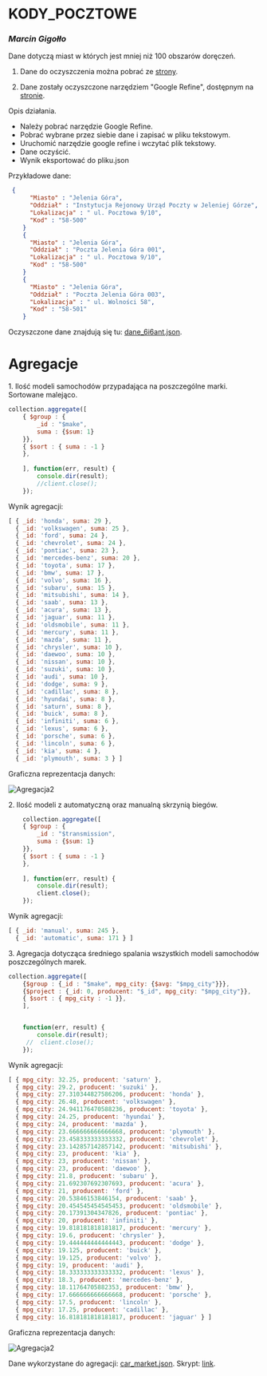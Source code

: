 KODY_POCZTOWE
=============

### *Marcin Gigołło*


Dane dotyczą miast w których jest mniej niż 100 obszarów doręczeń.

1) Dane do oczyszczenia można pobrać ze [strony](http://pl.wikisource.org/wiki/Lista_kod%C3%B3w_pocztowych_w_Polsce/%C5%9Arednie_miasta). 

2) Dane zostały oczyszczone narzędziem  "Google Refine", dostępnym na [stronie](https://code.google.com/p/google-refine/).

Opis działania.

- Należy pobrać narzędzie Google Refine. 
- Pobrać wybrane przez siebie dane i zapisać w pliku tekstowym. 
- Uruchomić narzędzie google refine i wczytać plik tekstowy. 
- Dane oczyścić.
- Wynik eksportować do pliku.json


Przykładowe dane:
```json
 {
      "Miasto" : "Jelenia Góra",
      "Oddział" : "Instytucja Rejonowy Urząd Poczty w Jeleniej Górze",
      "Lokalizacja" : " ul. Pocztowa 9/10",
      "Kod" : "58-500"
    }
    {
      "Miasto" : "Jelenia Góra",
      "Oddział" : "Poczta Jelenia Góra 001",
      "Lokalizacja" : " ul. Pocztowa 9/10",
      "Kod" : "58-500"
    }
    {
      "Miasto" : "Jelenia Góra",
      "Oddział" : "Poczta Jelenia Góra 003",
      "Lokalizacja" : " ul. Wolności 58",
      "Kod" : "58-501"
    }
```

Oczyszczone dane znajdują się tu: [dane_6i6ant.json](/data/json/dane_6i6ant.json).


# Agregacje


1\. Ilość modeli samochodów przypadająca na poszczególne marki. Sortowane malejąco.

```js
collection.aggregate([
	{ $group : {
		_id : "$make",
		suma : {$sum: 1}
	}},
	{ $sort : { suma : -1 }
	},
	
	], function(err, result) {
		console.dir(result);
		//client.close();
	});
```
Wynik agregacji:

```js
[ { _id: 'honda', suma: 29 },
  { _id: 'volkswagen', suma: 25 },
  { _id: 'ford', suma: 24 },
  { _id: 'chevrolet', suma: 24 },
  { _id: 'pontiac', suma: 23 },
  { _id: 'mercedes-benz', suma: 20 },
  { _id: 'toyota', suma: 17 },
  { _id: 'bmw', suma: 17 },
  { _id: 'volvo', suma: 16 },
  { _id: 'subaru', suma: 15 },
  { _id: 'mitsubishi', suma: 14 },
  { _id: 'saab', suma: 13 },
  { _id: 'acura', suma: 13 },
  { _id: 'jaguar', suma: 11 },
  { _id: 'oldsmobile', suma: 11 },
  { _id: 'mercury', suma: 11 },
  { _id: 'mazda', suma: 11 },
  { _id: 'chrysler', suma: 10 },
  { _id: 'daewoo', suma: 10 },
  { _id: 'nissan', suma: 10 },
  { _id: 'suzuki', suma: 10 },
  { _id: 'audi', suma: 10 },
  { _id: 'dodge', suma: 9 },
  { _id: 'cadillac', suma: 8 },
  { _id: 'hyundai', suma: 8 },
  { _id: 'saturn', suma: 8 },
  { _id: 'buick', suma: 8 },
  { _id: 'infiniti', suma: 6 },
  { _id: 'lexus', suma: 6 },
  { _id: 'porsche', suma: 6 },
  { _id: 'lincoln', suma: 6 },
  { _id: 'kia', suma: 4 },
  { _id: 'plymouth', suma: 3 } ]
```

Graficzna reprezentacja danych: 

![Agregacja2](../images/6i6ant/agregacje1_6i6ant.png)


2\. Ilość modeli z automatyczną oraz manualną skrzynią biegów.

```js
	collection.aggregate([
	{ $group : {
		_id : "$transmission",
		suma : {$sum: 1}
	}},
	{ $sort : { suma : -1 }
	},
	
	], function(err, result) {
		console.dir(result);
		client.close();
	});
```
Wynik agregacji:

```js
[ { _id: 'manual', suma: 245 },
  { _id: 'automatic', suma: 171 } ]
```

3\. Agregacja dotycząca średniego spalania wszystkich modeli samochodów poszczególnych marek. 

```js
collection.aggregate([
    {$group : {_id : "$make", mpg_city: {$avg: "$mpg_city"}}},
    {$project : {_id: 0, producent: "$_id", mpg_city: "$mpg_city"}},
    { $sort : { mpg_city : -1 }},
    ], 


	function(err, result) {
        console.dir(result);
     //  client.close();
    });
```
Wynik agregacji:

```js
[ { mpg_city: 32.25, producent: 'saturn' },
  { mpg_city: 29.2, producent: 'suzuki' },
  { mpg_city: 27.310344827586206, producent: 'honda' },
  { mpg_city: 26.48, producent: 'volkswagen' },
  { mpg_city: 24.941176470588236, producent: 'toyota' },
  { mpg_city: 24.25, producent: 'hyundai' },
  { mpg_city: 24, producent: 'mazda' },
  { mpg_city: 23.666666666666668, producent: 'plymouth' },
  { mpg_city: 23.458333333333332, producent: 'chevrolet' },
  { mpg_city: 23.142857142857142, producent: 'mitsubishi' },
  { mpg_city: 23, producent: 'kia' },
  { mpg_city: 23, producent: 'nissan' },
  { mpg_city: 23, producent: 'daewoo' },
  { mpg_city: 21.8, producent: 'subaru' },
  { mpg_city: 21.692307692307693, producent: 'acura' },
  { mpg_city: 21, producent: 'ford' },
  { mpg_city: 20.53846153846154, producent: 'saab' },
  { mpg_city: 20.454545454545453, producent: 'oldsmobile' },
  { mpg_city: 20.17391304347826, producent: 'pontiac' },
  { mpg_city: 20, producent: 'infiniti' },
  { mpg_city: 19.818181818181817, producent: 'mercury' },
  { mpg_city: 19.6, producent: 'chrysler' },
  { mpg_city: 19.444444444444443, producent: 'dodge' },
  { mpg_city: 19.125, producent: 'buick' },
  { mpg_city: 19.125, producent: 'volvo' },
  { mpg_city: 19, producent: 'audi' },
  { mpg_city: 18.333333333333332, producent: 'lexus' },
  { mpg_city: 18.3, producent: 'mercedes-benz' },
  { mpg_city: 18.11764705882353, producent: 'bmw' },
  { mpg_city: 17.666666666666668, producent: 'porsche' },
  { mpg_city: 17.5, producent: 'lincoln' },
  { mpg_city: 17.25, producent: 'cadillac' },
  { mpg_city: 16.818181818181817, producent: 'jaguar' } ]
```
Graficzna reprezentacja danych: 

![Agregacja2](../images/6i6ant/agregacje2_6i6ant.png)

Dane wykorzystane do agregacji: [car_market.json](/data/json/car_market.json).
Skrypt: [link](/scripts/javascript/6i6ant_samochody_agregacje.js).


